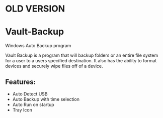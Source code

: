 # OLD VERSION #
# Vault-Backup #
Windows Auto Backup program

Vault Backup is a program that will backup folders or an entire file system for a user to a users specified destination. It also has the ability to format devices and securely wipe files off of a device.

## Features: ##
- Auto Detect USB
- Auto Backup with time selection
- Auto Run on startup
- Tray Icon
